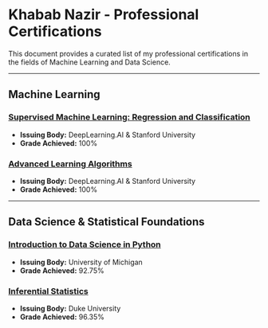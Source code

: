 # Khabab Nazir - Professional Certifications

This document provides a curated list of my professional certifications in the fields of Machine Learning and Data Science.

---

## Machine Learning

### [Supervised Machine Learning: Regression and Classification](https://www.coursera.org/account/accomplishments/records/YCSY6MVH77HV)
*   **Issuing Body:** DeepLearning.AI & Stanford University
*   **Grade Achieved:** 100%

### [Advanced Learning Algorithms](https://coursera.org/share/363c31dbe02d8bf768306546783c52c4)
*   **Issuing Body:** DeepLearning.AI & Stanford University
*   **Grade Achieved:** 100%

---

## Data Science & Statistical Foundations

### [Introduction to Data Science in Python](https://coursera.org/share/ce642901ee49238213f566f01c3dbb3a)
*   **Issuing Body:** University of Michigan
*   **Grade Achieved:** 92.75%

### [Inferential Statistics](https://coursera.org/share/bb1d31285305a6c4c8dda04850865c3c)
*   **Issuing Body:** Duke University
*   **Grade Achieved:** 96.35%
